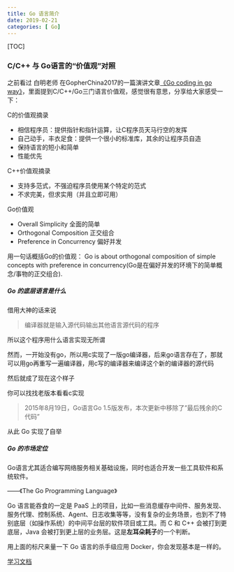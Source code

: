 ```yaml
---
title: Go 语言简介
date: 2019-02-21
categories: [ Go]
---
```

[TOC]
###  C/C++ 与 Go语言的“价值观”对照

之前看过 白明老师 在GopherChina2017的一篇演讲文章[《Go coding in go way》](http://tonybai.com/2017/04/20/go-coding-in-go-way/?hmsr=toutiao.io&utm_medium=toutiao.io&utm_source=toutiao.io)，里面提到C/C++/Go三门语言价值观，感觉很有意思，分享给大家感受一下：

C的价值观摘录

- 相信程序员：提供指针和指针运算，让C程序员天马行空的发挥
- 自己动手，丰衣足食：提供一个很小的标准库，其余的让程序员自造
- 保持语言的短小和简单
- 性能优先

C++价值观摘录

- 支持多范式，不强迫程序员使用某个特定的范式
- 不求完美，但求实用（并且立即可用）

Go价值观

- Overall Simplicity 全面的简单
- Orthogonal Composition 正交组合
- Preference in Concurrency 偏好并发

用一句话概括Go的价值观： Go is about orthogonal composition of simple concepts with preference in concurrency(Go是在偏好并发的环境下的简单概念/事物的正交组合).

##### Go 的底层语言是什么

借用大神的话来说

> 编译器就是输入源代码输出其他语言源代码的程序 

所以这个程序用什么语言实现无所谓

然而，一开始没有go，所以用c实现了一版go编译器，后来go语言存在了，那就可以用go再重写一遍编译器，用c写的编译器来编译这个新的编译器的源代码

然后就成了现在这个样子

你可以找找老版本看看c实现

> 2015年8月19日，Go语言Go 1.5版发布，本次更新中移除了”最后残余的C代码” 

从此 Go 实现了自举

##### Go 的市场定位

Go语言尤其适合编写网络服务相关基础设施，同时也适合开发一些工具软件和系统软件。

 ——《The Go Programming Language》

Go 语言能吞食的一定是 PaaS 上的项目，比如一些消息缓存中间件、服务发现、服务代理、控制系统、Agent、日志收集等等，没有复杂的业务场景，也到不了特别底层（如操作系统）的中间平台层的软件项目或工具。而 C 和 C++ 会被打到更底层，Java 会被打到更上层的业务层。这是**左耳朵耗子**的一个判断。

用上面的标尺来量一下 Go 语言的杀手级应用 Docker，你会发现基本是一样的。

[学习文档][1]

[1]: https://books.studygolang.com/gopl-zh/ch0/ch0-01.html